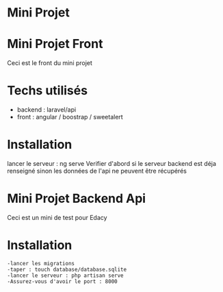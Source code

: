 # Mini Projet
# Mini Projet Front
Ceci est le front du mini projet 
# Techs utilisés 
- backend : laravel/api
- front : angular / boostrap / sweetalert
# Installation 
lancer le serveur : ng serve 
Verifier d'abord si le serveur backend est déja renseigné sinon les données de l'api ne peuvent être récupérés

# Mini Projet  Backend Api
Ceci est un mini de test pour Edacy
# Installation 
    -lancer les migrations 
    -taper : touch database/database.sqlite
    -lancer le serveur : php artisan serve 
    -Assurez-vous d'avoir le port : 8000 